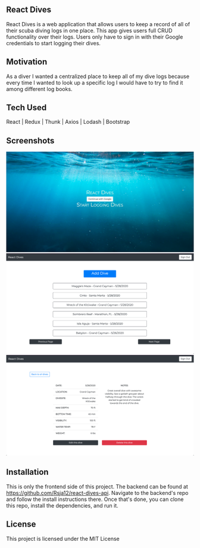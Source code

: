 **React Dives**
---------
React Dives is a web application that allows users to keep a record of all of their scuba diving logs in one place. This app gives users full CRUD functionality over their logs. Users only have to sign in with their Google credentials to start logging their dives.   

**Motivation**
---------
As a diver I wanted a centralized place to keep all of my dive logs because every time I wanted to look up a specific log I would have to try to find it among different log books. 

**Tech Used**
---------
React | Redux | Thunk | Axios | Lodash | Bootstrap

**Screenshots**
--------
![](/images/diveHome.png)
![](/images/diveIndex.png)
![](/images/diveShow.png)

**Installation**
---------
This is only the frontend side of this project. The backend can be found at https://github.com/Rsja12/react-dives-api. Navigate to the backend's repo and follow the install instructions there. Once that's done, you can clone this repo, install the dependencies, and run it. 

**License**
---------
This project is licensed under the MIT License

